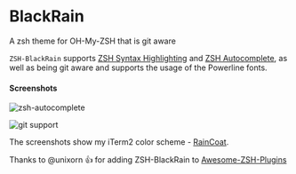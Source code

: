 # BlackRain

A zsh theme for OH-My-ZSH that is git aware

`ZSH-BlackRain` supports [ZSH Syntax Highlighting](https://github.com/zsh-users/zsh-syntax-highlighting) and [ZSH Autocomplete](https://github.com/zsh-users/zsh-autosuggestions), as well as being git aware and supports the usage of the Powerline fonts.

#### Screenshots
![zsh-autocomplete](https://github.com/ginfuru/BlackRain/blob/master/images/zsh-autocomplete-with-dir-colors.png)

![git support](https://github.com/ginfuru/BlackRain/blob/master/images/error-handle-with-git-support.png)

The screenshots show my iTerm2 color scheme - [RainCoat](https://github.com/ginfuru/iTerm-RainCoat).

Thanks to @unixorn :thumbsup: for adding ZSH-BlackRain to [Awesome-ZSH-Plugins](https://github.com/unixorn/awesome-zsh-plugins) 
